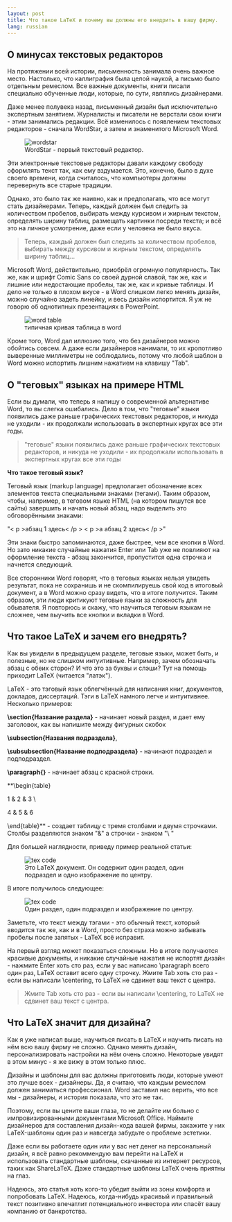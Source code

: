 ```yaml
---
layout: post 
title: Что такое LaTeX и почему вы должны его внедрить в вашу фирму. 
lang: russian 
---
```


## О минусах текстовых редакторов
На протяжении всей истории, письменность занимала очень важное место. Настолько, что каллиграфия была целой наукой, а письмо было отдельным ремеслом. Все важные документы, книги писали специально обученные люди, которые, по сути, являлись дизайнерами.  

Даже менее полувека назад, письменный дизайн был исключительно экспертным занятием. Журналисты и писатели не верстали свои книги - этим занимались редакции. Всё изменилось с появлением текстовых редакторов - сначала WordStar, а затем и знаменитого Microsoft Word.  

<figure class="blog">
	<img src="/assets/img/latex/wordstar.png" alt="wordstar">
	<figcaption>WordStar - первый текстовый редактор.</figcaption>
</figure>

Эти электронные текстовые редакторы давали каждому свободу оформлять текст так, как ему вздумается. Это, конечно, было в духе своего времени, когда считалось, что компьютеры должны перевернуть все старые традиции.  

Однако, это было так же наивно, как и предполагать, что все могут стать дизайнерами. Теперь, каждый должен был следить за количеством пробелов, выбирать между курсивом и жирным текстом, определять ширину таблиц, размещать картинки посреди текста; и всё это на личное усмотрение, даже если у человека не было вкуса.  

> Теперь, каждый должен был следить за количеством пробелов, выбирать между курсивом и жирным текстом, определять ширину таблиц...

Microsoft Word, действительно, приобрёл огромную популярность. Так же, как и шрифт Comic Sans со своей дурной славой, так же, как и лишние или недостающие пробелы, так же, как и кривые таблицы. И дело не только в плохом вкусе - в Word слишком легко менять дизайн, можно случайно задеть линейку, и весь дизайн испортится. Я уж не говорю об однотипных презентациях в PowerPoint.  

<figure class="blog">
	<img src="/assets/img/latex/badtab.png" alt="word table">
	<figcaption>типичная кривая таблица в word</figcaption>
</figure>

Кроме того, Word дал иллюзию того, что без дизайнеров можно обойтись совсем. А даже если дизайнеров нанимали, то их кропотливо выверенные миллиметры не соблюдались, потому что любой шаблон в Word можно испортить лишним нажатием на клавишу "Tab".

## О "теговых" языках на примере HTML

Если вы думали, что теперь я напишу о современной альтернативе Word, то вы слегка ошибались. Дело в том, что "теговые" языки появились даже раньше графических текстовых редакторов, и никуда не уходили - их продолжали использовать в экспертных кругах все эти годы.  

> "теговые" языки появились даже раньше графических текстовых редакторов, и никуда не уходили - их продолжали использовать в экспертных кругах все эти годы

**Что такое теговый язык?**  

Теговый язык (markup language) предполагает обозначение всех элементов текста специальными знаками (тегами). Таким образом, чтобы, например, в теговом языке HTML (на котором пишутся все сайты) завершить и начать новый абзац, надо выделить это обговорёнными знаками:  

"< p >абзац 1 здесь< /p > < p >а абзац 2 здесь< /p >"

Эти знаки быстро запоминаются, даже быстрее, чем все кнопки в Word. Но зато никакие случайные нажатия Enter или Tab уже не повлияют на оформление текста - абзац закончится, пропустится одна строчка и начнется следующий.  

Все сторонники Word говорят, что в теговых языках нельзя увидеть результат, пока не сохранишь и не скомпилируешь свой код в итоговый документ, а в Word можно сразу видеть, что в итоге получится. Таким образом, эти люди критикуют теговые языки за сложность для обывателя. Я повторюсь и скажу, что научиться теговым языкам не сложнее, чем выучить все кнопки и вкладки в Word.  

## Что такое LaTeX и зачем его внедрять?

Как вы увидели в предыдущем разделе, теговые языки, может быть, и полезные, но не слишком интуитивные. Например, зачем обозначать абзац с обеих сторон? И что это за буквы и слэши? Тут на помощь приходит LaTeX (читается "латэк").

LaTeX - это тэговый язык облегчённый для написания книг, документов, докладов, диссертаций. Тэги в LaTeX намного легче и интуитивнее. Несколько примеров:

**\section{Название раздела}** - начинает новый раздел, и дает ему заголовок, как вы напишите между фигурных скобок

**\subsection{Названия подраздела}**,

**\subsubsection{Название подподраздела}** - начинают подраздел и подподраздел.

**\paragraph{}** - начинает абзац с красной строки.

**\begin{table}

1 & 2 & 3 \\

4 & 5 & 6

\end{table}** - создает таблицу с тремя столбами и двумя строчками. Столбы разделяются знаком "&" а строчки - знаком "\ \"  

Для большей наглядности, приведу пример реальной статьи:
<figure class="blog">
	<img src="/assets/img/latex/latex.png" alt="tex code">
	<figcaption>Это LaTeX документ. Он содержит один раздел, один подраздел и одно изображение по центру.</figcaption>
</figure>

В итоге получилось следующее:
<figure class="blog">
	<img src="/assets/img/latex/latexpdf.png" alt="tex code">
	<figcaption>Один раздел, один подраздел и изображение по центру.</figcaption>
</figure>

Заметьте, что текст между тэгами - это обычный текст, который вводится так же, как и в Word, просто без страха можно забывать пробелы после запятых - LaTeX всё исправит.  

На первый взгляд может показаться сложным. Но в итоге получаются красивые документы, и никакие случайные нажатия не испортят дизайн - нажмите Enter хоть сто раз, если у вас написано \paragraph всего один раз, LaTeX оставит всего одну строчку. Жмите Tab хоть сто раз - если вы написали \centering, то LaTeX не сдвинет ваш текст с центра.  

> Жмите Tab хоть сто раз - если вы написали \centering, то LaTeX не сдвинет ваш текст с центра.

## Что LaTeX значит для дизайна?

Как я уже написал выше, научиться писать в LaTeX и научить писать на нём всю вашу фирму не сложно. Однако менять дизайн, персонализировать настройки на нём очень сложно. Некоторые увидят в этом минус - я же вижу в этом только плюс.  

Дизайны и шаблоны для вас должны приготовить люди, которые умеют это лучше всех - дизайнеры. Да, я считаю, что каждым ремеслом должен заниматься профессионал. Word заставил нас верить, что все мы - дизайнеры, и история показала, что это не так.  

Поэтому, если вы цените ваши глаза, то не делайте им больно с импровизированными документами Microsoft Office. Наймите дизайнеров для составления дизайн-кода вашей фирмы, закажите у них LaTeX-шаблоны один раз и навсегда забудьте о проблеме эстетики.  

Даже если вы работаете один или у вас нет денег на персональный дизайн, я всё равно рекоммендую вам перейти на LaTeX и использовать стандартные шаблоны, скачанные из интернет ресурсов, таких как ShareLaTeX. Даже стандартные шаблоны LaTeX очень приятны на глаз.  

Надеюсь, это статья хоть кого-то убедит выйти из зоны комфорта и попробовать LaTeX. Надеюсь, когда-нибудь красивый и правильный текст позитивно впечатлит потенциального инвестора или спасёт вашу компанию от банкротства.
